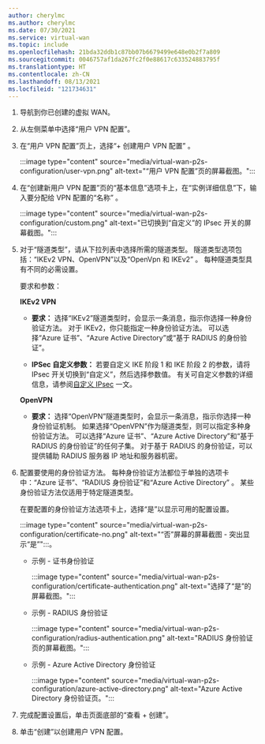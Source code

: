 ```yaml
---
author: cherylmc
ms.author: cherylmc
ms.date: 07/30/2021
ms.service: virtual-wan
ms.topic: include
ms.openlocfilehash: 21bda32ddb1c87bb07b6679499e648e0b2f7a809
ms.sourcegitcommit: 0046757af1da267fc2f0e88617c633524883795f
ms.translationtype: HT
ms.contentlocale: zh-CN
ms.lasthandoff: 08/13/2021
ms.locfileid: "121734631"
---
```

1. 导航到你已创建的虚拟 WAN。 

1. 从左侧菜单中选择“用户 VPN 配置”。

1. 在“用户 VPN 配置”页上，选择“+ 创建用户 VPN 配置” 。

   :::image type="content" source="media/virtual-wan-p2s-configuration/user-vpn.png" alt-text="“用户 VPN 配置”页的屏幕截图。":::

1. 在“创建新用户 VPN 配置”页的“基本信息”选项卡上，在“实例详细信息”下，输入要分配给 VPN 配置的“名称”   。 

   :::image type="content" source="media/virtual-wan-p2s-configuration/custom.png" alt-text="已切换到“自定义”的 IPsec 开关的屏幕截图。":::

1. 对于“隧道类型”，请从下拉列表中选择所需的隧道类型。 隧道类型选项包括：“IKEv2 VPN、OpenVPN”以及“OpenVpn 和 IKEv2” 。 每种隧道类型具有不同的必需设置。

   要求和参数：

     **IKEv2 VPN**

     * **要求：** 选择“IKEv2”隧道类型时，会显示一条消息，指示你选择一种身份验证方法。 对于 IKEv2，你只能指定一种身份验证方法。 可以选择“Azure 证书”、“Azure Active Directory”或“基于 RADIUS 的身份验证”。

     * **IPSec 自定义参数：** 若要自定义 IKE 阶段 1 和 IKE 阶段 2 的参数，请将 IPsec 开关切换到“自定义”，然后选择参数值。 有关可自定义参数的详细信息，请参阅[自定义 IPsec](../articles/virtual-wan/point-to-site-ipsec.md) 一文。

     **OpenVPN**

     * **要求：** 选择“OpenVPN”隧道类型时，会显示一条消息，指示你选择一种身份验证机制。 如果选择“OpenVPN”作为隧道类型，则可以指定多种身份验证方法。 可以选择“Azure 证书”、“Azure Active Directory”和“基于 RADIUS 的身份验证”的任何子集。 对于基于 RADIUS 的身份验证，可以提供辅助 RADIUS 服务器 IP 地址和服务器机密。

1. 配置要使用的身份验证方法。 每种身份验证方法都位于单独的选项卡中：“Azure 证书”、“RADIUS 身份验证”和“Azure Active Directory”  。 某些身份验证方法仅适用于特定隧道类型。

   在要配置的身份验证方法选项卡上，选择“是”以显示可用的配置设置。

   :::image type="content" source="media/virtual-wan-p2s-configuration/certificate-no.png" alt-text="“否”屏幕的屏幕截图 - 突出显示“是”":::。

   * 示例 - 证书身份验证

      :::image type="content" source="media/virtual-wan-p2s-configuration/certificate-authentication.png" alt-text="选择了“是”的屏幕截图。":::

   * 示例 - RADIUS 身份验证

      :::image type="content" source="media/virtual-wan-p2s-configuration/radius-authentication.png" alt-text="RADIUS 身份验证页的屏幕截图。":::

   * 示例 - Azure Active Directory 身份验证

      :::image type="content" source="media/virtual-wan-p2s-configuration/azure-active-directory.png" alt-text="Azure Active Directory 身份验证页。":::

1. 完成配置设置后，单击页面底部的“查看 + 创建”。

1. 单击“创建”以创建用户 VPN 配置。
